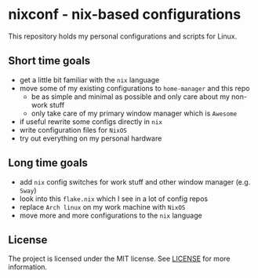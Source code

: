 # nixconf - nix-based configurations

This repository holds my personal configurations and scripts for Linux.

## Short time goals

- get a little bit familiar with the `nix` language
- move some of my existing configurations to `home-manager` and this repo
  - be as simple and minimal as possible and only care about my non-work stuff
  - only take care of my primary window manager which is `Awesome`
- if useful rewrite some configs directly in `nix`
- write configuration files for `NixOS`
- try out everything on my personal hardware

## Long time goals

- add `nix` config switches for work stuff and other window manager (e.g. `Sway`)
- look into this `flake.nix` which I see in a lot of config repos
- replace `Arch linux` on my work machine with `NixOS`
- move more and more configurations to the `nix` language

## License

The project is licensed under the MIT license. See [LICENSE](LICENSE) for more
information.

